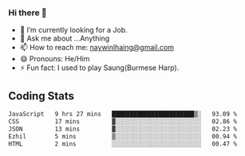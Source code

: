 ### Hi there 👋

- 🔭 I’m currently looking for a Job.
- 💬 Ask me about ...Anything
- 📫 How to reach me: naywinlhaing@gmail.com
- 😄 Pronouns: He/Him
- ⚡ Fun fact: I used to play Saung(Burmese Harp).


## Coding Stats
<!--START_SECTION:waka-->

```txt
JavaScript   9 hrs 27 mins   ███████████████████████▒░   93.09 %
CSS          17 mins         ▓░░░░░░░░░░░░░░░░░░░░░░░░   02.86 %
JSON         13 mins         ▓░░░░░░░░░░░░░░░░░░░░░░░░   02.23 %
Ezhil        5 mins          ▒░░░░░░░░░░░░░░░░░░░░░░░░   00.94 %
HTML         2 mins          ░░░░░░░░░░░░░░░░░░░░░░░░░   00.47 %
```

<!--END_SECTION:waka-->
